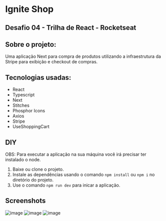 # Ignite Shop
## Desafio 04 - Trilha de React - Rocketseat

## Sobre o projeto:

Uma aplicação Next para compra de produtos utilizando a infraestrutura da Stripe para exibição e checkout de compras.

## Tecnologias usadas:

- React
- Typescript
- Next
- Stitches
- Phosphor Icons
- Axios
- Stripe
- UseShoppingCart


## DIY

OBS: Para executar a aplicação na sua máquina você irá precisar ter instalado o node.

1. Baixe ou clone o projeto.
2. Instale as dependências usando o comando `npm install` ou `npm i` no diretório do projeto.
3. Use o comando `npm run dev` para inicar a aplicação.

## Screenshots

![image](https://github.com/kauecdev/ignite-shop/assets/61801350/bc5678e8-867e-4231-ac98-15691f1340d9)
![image](https://github.com/kauecdev/ignite-shop/assets/61801350/b692b5cb-edc4-4b02-a016-c2d8783e1658)
![image](https://github.com/kauecdev/ignite-shop/assets/61801350/f5054d7d-2e29-4a33-b64c-d4cfad062500)


